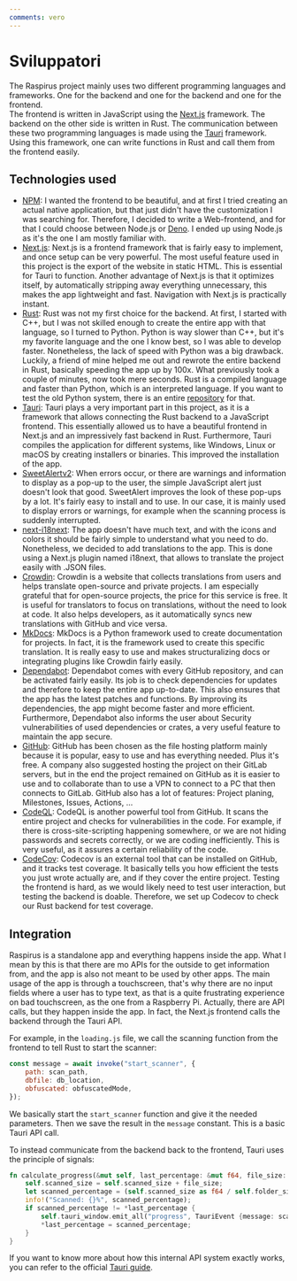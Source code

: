 ```yaml
---
comments: vero
---
```



# Sviluppatori

The Raspirus project mainly uses two different programming languages and frameworks. One for the backend and one for the backend and one for the frontend. \
The frontend is written in JavaScript using the [Next.js](https://nextjs.org/) framework. The backend on the other side is written in Rust. The communication between these two programming languages is made using the [Tauri](https://tauri.app/) framework. Using this framework, one can write functions in Rust and call them from the frontend easily.

## Technologies used
- [NPM](https://www.npmjs.com): I wanted the frontend to be beautiful, and at first I tried creating an actual native application, but that just didn't have the customization I was searching for. Therefore, I decided to write a Web-frontend, and for that I could choose between Node.js or [Deno](https://deno.land/). I ended up using Node.js as it's the one I am mostly familiar with.
- [Next.js](https://nextjs.org): Next.js is a frontend framework that is fairly easy to implement, and once setup can be very powerful. The most useful feature used in this project is the export of the website in static HTML. This is essential for Tauri to function. Another advantage of Next.js is that it optimizes itself, by automatically stripping away everything unnecessary, this makes the app lightweight and fast. Navigation with Next.js is practically instant.
- [Rust](https://www.rust-lang.org): Rust was not my first choice for the backend. At first, I started with C++, but I was not skilled enough to create the entire app with that language, so I turned to Python. Python is way slower than C++, but it's my favorite language and the one I know best, so I was able to develop faster. Nonetheless, the lack of speed with Python was a big drawback. Luckily, a friend of mine helped me out and rewrote the entire backend in Rust, basically speeding the app up by 100x. What previously took a couple of minutes, now took mere seconds. Rust is a compiled language and faster than Python, which is an interpreted language. If you want to test the old Python system, there is an entire [repository](https://github.com/Raspirus/python-cli) for that.
- [Tauri](https://tauri.app/v1/guides/getting-started/setup/next-js): Tauri plays a very important part in this project, as it is a framework that allows connecting the Rust backend to a JavaScript frontend. This essentially allowed us to have a beautiful frontend in Next.js and an impressively fast backend in Rust. Furthermore, Tauri compiles the application for different systems, like Windows, Linux or macOS by creating installers or binaries. This improved the installation of the app.
- [SweetAlertv2](https://sweetalert2.github.io): When errors occur, or there are warnings and information to display as a pop-up to the user, the simple JavaScript alert just doesn't look that good. SweetAlert improves the look of these pop-ups by a lot. It's fairly easy to install and to use. In our case, it is mainly used to display errors or warnings, for example when the scanning process is suddenly interrupted.
- [next-i18next](https://github.com/i18next/next-i18next): The app doesn't have much text, and with the icons and colors it should be fairly simple to understand what you need to do. Nonetheless, we decided to add translations to the app. This is done using a Next.js plugin named i18next, that allows to translate the project easily with .JSON files.
- [Crowdin](https://crowdin.com/project/raspirus): Crowdin is a website that collects translations from users and helps translate open-source and private projects. I am especially grateful that for open-source projects, the price for this service is free. It is useful for translators to focus on translations, without the need to look at code. It also helps developers, as it automatically syncs new translations with GitHub and vice versa.
- [MkDocs](https://www.mkdocs.org/): MkDocs is a Python framework used to create documentation for projects. In fact, it is the framework used to create this specific translation. It is really easy to use and makes structuralizing docs or integrating plugins like Crowdin fairly easily.
- [Dependabot](https://docs.github.com/en/code-security/dependabot/working-with-dependabot): Dependabot comes with every GitHub repository, and can be activated fairly easily. Its job is to check dependencies for updates and therefore to keep the entire app up-to-date. This also ensures that the app has the latest patches and functions. By improving its dependencies, the app might become faster and more efficient. Furthermore, Dependabot also informs the user about Security vulnerabilities of used dependencies or crates, a very useful feature to maintain the app secure.
- [GitHub](https://github.com/): GitHub has been chosen as the file hosting platform mainly because it is popular, easy to use and has everything needed. Plus it's free. A company also suggested hosting the project on their GitLab servers, but in the end the project remained on GitHub as it is easier to use and to collaborate than to use a VPN to connect to a PC that then connects to GitLab. GitHub also has a lot of features: Project planing, Milestones, Issues, Actions, ...
- [CodeQL](https://codeql.github.com/): CodeQL is another powerful tool from GitHub. It scans the entire project and checks for vulnerabilities in the code. For example, if there is cross-site-scripting happening somewhere, or we are not hiding passwords and secrets correctly, or we are coding inefficiently. This is very useful, as it assures a certain reliability of the code.
- [CodeCov](https://about.codecov.io/): Codecov is an external tool that can be installed on GitHub, and it tracks test coverage. It basically tells you how efficient the tests you just wrote actually are, and if they cover the entire project. Testing the frontend is hard, as we would likely need to test user interaction, but testing the backend is doable. Therefore, we set up Codecov to check our Rust backend for test coverage.


## Integration
Raspirus is a standalone app and everything happens inside the app. What I mean by this is that there are mo APIs for the outside to get information from, and the app is also not meant to be used by other apps. The main usage of the app is through a touchscreen, that's why there are no input fields where a user has to type text, as that is a quite frustrating experience on bad touchscreen, as the one from a Raspberry Pi. Actually, there are API calls, but they happen inside the app. In fact, the Next.js frontend calls the backend through the Tauri API.

For example, in the `loading.js` file, we call the scanning function from the frontend to tell Rust to start the scanner:
```js
const message = await invoke("start_scanner", {
    path: scan_path,
    dbfile: db_location,
    obfuscated: obfuscatedMode,
});
```
We basically start the `start_scanner` function and give it the needed parameters. Then we save the result in the `message` constant. This is a basic Tauri API call.

To instead communicate from the backend back to the frontend, Tauri uses the principle of signals:
```rs
fn calculate_progress(&mut self, last_percentage: &mut f64, file_size: u64) {
    self.scanned_size = self.scanned_size + file_size;
    let scanned_percentage = (self.scanned_size as f64 / self.folder_size as f64 * 100.0).round();
    info!("Scanned: {}%", scanned_percentage);
    if scanned_percentage != *last_percentage {
        self.tauri_window.emit_all("progress", TauriEvent {message: scanned_percentage.to_string()}).unwrap();
        *last_percentage = scanned_percentage;
    }
}
```

If you want to know more about how this internal API system exactly works, you can refer to the official [Tauri guide](https://tauri.app/v1/guides/features/command).
